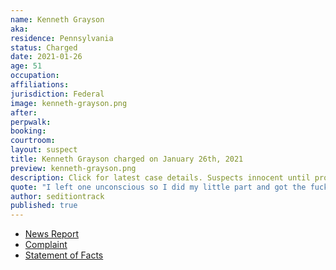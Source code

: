 ```yaml
---
name: Kenneth Grayson
aka:
residence: Pennsylvania
status: Charged
date: 2021-01-26
age: 51
occupation:
affiliations:
jurisdiction: Federal
image: kenneth-grayson.png
after:
perpwalk:
booking:
courtroom:
layout: suspect
title: Kenneth Grayson charged on January 26th, 2021
preview: kenneth-grayson.png
description: Click for latest case details. Suspects innocent until proven guilty.
quote: "I left one unconscious so I did my little part and got the fuck out before I got arrested"
author: seditiontrack
published: true
---
```


- [News Report](https://www.post-gazette.com/news/crime-courts/2021/01/26/Bridgeville-kenneth-grayson-charged-connection-Capitol-riot-insurrection/stories/202101260151)
- [Complaint](https://www.justice.gov/opa/page/file/1360506/download)
- [Statement of Facts](https://www.justice.gov/opa/page/file/1360506/download)
